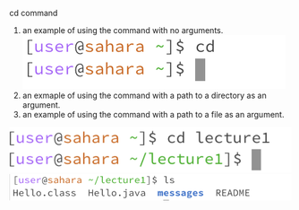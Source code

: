 cd command
1. an example of using the command with no arguments.
   ![Image](4.png)
3. an exmaple of using the command with a path to a directory as an argument.
4. an example of using the command with a path to a file as an argument.

![Image](2.png)
![Image](3.png)
